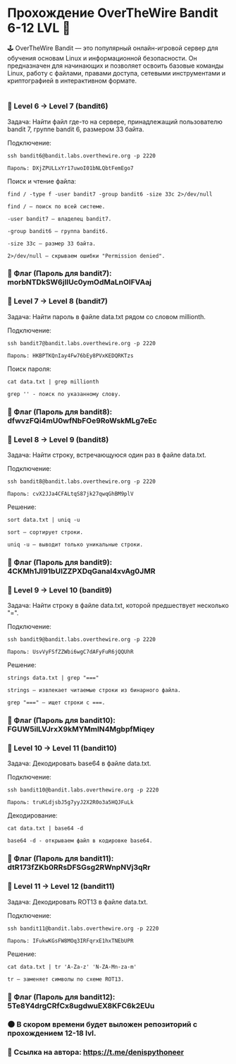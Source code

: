 # Прохождение OverTheWire Bandit 6-12 LVL 🚀

🕹️ OverTheWire Bandit — это популярный онлайн-игровой сервер для обучения основам Linux и информационной безопасности. Он предназначен для начинающих и позволяет освоить базовые команды Linux, работу с файлами, правами доступа, сетевыми инструментами и криптографией в интерактивном формате.

#

### 🔑 Level 6 → Level 7 (bandit6)

Задача: Найти файл где-то на сервере, принадлежащий пользователю bandit 7, группе bandit 6, размером 33 байта.

Подключение:

    ssh bandit6@bandit.labs.overthewire.org -p 2220  

    Пароль: DXjZPULLxYr17uwoI01bNLQbtFemEgo7

Поиск и чтение файла:

    find / -type f -user bandit7 -group bandit6 -size 33c 2>/dev/null

    find / – поиск по всей системе.

    -user bandit7 – владелец bandit7.

    -group bandit6 – группа bandit6.

    -size 33c – размер 33 байта.

    2>/dev/null – скрываем ошибки "Permission denied".


### 🚩 Флаг (Пароль для bandit7): morbNTDkSW6jIlUc0ymOdMaLnOlFVAaj


### 🔑 Level 7 → Level 8 (bandit7)

Задача: Найти пароль в файле data.txt рядом со словом millionth.

Подключение:

    ssh bandit7@bandit.labs.overthewire.org -p 2220  

    Пароль: HKBPTKQnIay4Fw76bEy8PVxKEDQRKTzs

Поиск пароля:

    cat data.txt | grep millionth

    grep '' - поиск по указанному слову.

### 🚩 Флаг (Пароль для bandit8): dfwvzFQi4mU0wfNbFOe9RoWskMLg7eEc


### 🔑 Level 8 → Level 9 (bandit8)

Задача: Найти строку, встречающуюся один раз в файле data.txt.

Подключение:

    ssh bandit8@bandit.labs.overthewire.org -p 2220  

    Пароль: cvX2JJa4CFALtqS87jk27qwqGhBM9plV

Решение:

    sort data.txt | uniq -u

    sort – сортирует строки.

    uniq -u – выводит только уникальные строки.

### 🚩 Флаг (Пароль для bandit9): 4CKMh1JI91bUIZZPXDqGanal4xvAg0JMR


### 🔑 Level 9 → Level 10 (bandit9)

Задача: Найти строку в файле data.txt, которой предшествует несколько "=".

Подключение:

    ssh bandit9@bandit.labs.overthewire.org -p 2220  

    Пароль: UsvVyFSfZZWbi6wgC7dAFyFuR6jQQUhR

Решение:

    strings data.txt | grep "==="

    strings – извлекает читаемые строки из бинарного файла.

    grep "===" – ищет строки с ===.

### 🚩 Флаг (Пароль для bandit10): FGUW5ilLVJrxX9kMYMmlN4MgbpfMiqey


### 🔑 Level 10 → Level 11 (bandit10)

Задача: Декодировать base64 в файле data.txt.

Подключение:

    ssh bandit10@bandit.labs.overthewire.org -p 2220  

    Пароль: truKLdjsbJ5g7yyJ2X2R0o3a5HQJFuLk

Декодирование:

    cat data.txt | base64 -d

    base64 -d - открываем файл в кодировке base64.

### 🚩 Флаг (Пароль для bandit11): dtR173fZKb0RRsDFSGsg2RWnpNVj3qRr


### 🔑 Level 11 → Level 12 (bandit11)

Задача: Декодировать ROT13 в файле data.txt.

Подключение:

    ssh bandit11@bandit.labs.overthewire.org -p 2220  

    Пароль: IFukwKGsFW8MOq3IRFqrxE1hxTNEbUPR

Решение:

    cat data.txt | tr 'A-Za-z' 'N-ZA-Mn-za-m'

    tr – заменяет символы по схеме ROT13.

### 🚩 Флаг (Пароль для bandit12): 5Te8Y4drgCRfCx8ugdwuEX8KFC6k2EUu


### 🌑 В скором времени будет выложен репозиторий с прохождением 12-18 lvl.

### 🔗 Ссылка на автора: https://t.me/denispythoneer
